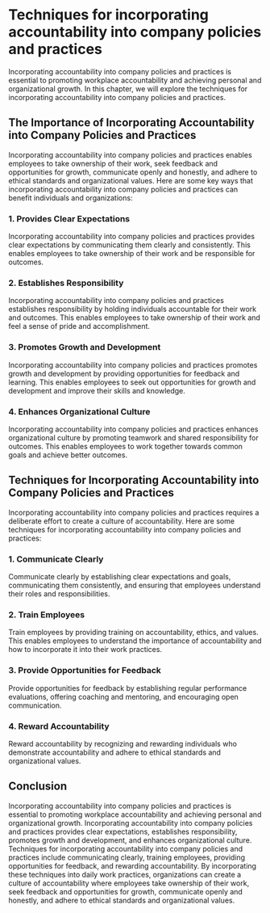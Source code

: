 Techniques for incorporating accountability into company policies and practices
============================================================================================================================================================

Incorporating accountability into company policies and practices is essential to promoting workplace accountability and achieving personal and organizational growth. In this chapter, we will explore the techniques for incorporating accountability into company policies and practices.

The Importance of Incorporating Accountability into Company Policies and Practices
----------------------------------------------------------------------------------

Incorporating accountability into company policies and practices enables employees to take ownership of their work, seek feedback and opportunities for growth, communicate openly and honestly, and adhere to ethical standards and organizational values. Here are some key ways that incorporating accountability into company policies and practices can benefit individuals and organizations:

### 1. Provides Clear Expectations

Incorporating accountability into company policies and practices provides clear expectations by communicating them clearly and consistently. This enables employees to take ownership of their work and be responsible for outcomes.

### 2. Establishes Responsibility

Incorporating accountability into company policies and practices establishes responsibility by holding individuals accountable for their work and outcomes. This enables employees to take ownership of their work and feel a sense of pride and accomplishment.

### 3. Promotes Growth and Development

Incorporating accountability into company policies and practices promotes growth and development by providing opportunities for feedback and learning. This enables employees to seek out opportunities for growth and development and improve their skills and knowledge.

### 4. Enhances Organizational Culture

Incorporating accountability into company policies and practices enhances organizational culture by promoting teamwork and shared responsibility for outcomes. This enables employees to work together towards common goals and achieve better outcomes.

Techniques for Incorporating Accountability into Company Policies and Practices
-------------------------------------------------------------------------------

Incorporating accountability into company policies and practices requires a deliberate effort to create a culture of accountability. Here are some techniques for incorporating accountability into company policies and practices:

### 1. Communicate Clearly

Communicate clearly by establishing clear expectations and goals, communicating them consistently, and ensuring that employees understand their roles and responsibilities.

### 2. Train Employees

Train employees by providing training on accountability, ethics, and values. This enables employees to understand the importance of accountability and how to incorporate it into their work practices.

### 3. Provide Opportunities for Feedback

Provide opportunities for feedback by establishing regular performance evaluations, offering coaching and mentoring, and encouraging open communication.

### 4. Reward Accountability

Reward accountability by recognizing and rewarding individuals who demonstrate accountability and adhere to ethical standards and organizational values.

Conclusion
----------

Incorporating accountability into company policies and practices is essential to promoting workplace accountability and achieving personal and organizational growth. Incorporating accountability into company policies and practices provides clear expectations, establishes responsibility, promotes growth and development, and enhances organizational culture. Techniques for incorporating accountability into company policies and practices include communicating clearly, training employees, providing opportunities for feedback, and rewarding accountability. By incorporating these techniques into daily work practices, organizations can create a culture of accountability where employees take ownership of their work, seek feedback and opportunities for growth, communicate openly and honestly, and adhere to ethical standards and organizational values.
